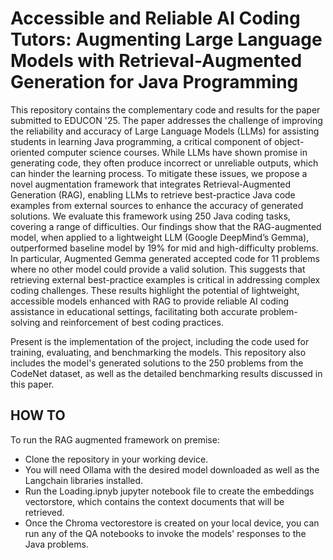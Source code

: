 # Accessible and Reliable AI Coding Tutors: Augmenting Large Language Models with Retrieval-Augmented Generation for Java Programming
This repository contains the complementary code and results for the paper submitted to EDUCON '25. The paper addresses the challenge of improving the reliability and accuracy of Large Language Models (LLMs) for assisting students in learning Java programming, a critical component of object-oriented computer science courses. While LLMs have shown promise in generating code, they often produce incorrect or unreliable outputs, which can hinder the learning process. To mitigate these issues, we propose a novel augmentation framework that integrates Retrieval-Augmented Generation (RAG), enabling LLMs to retrieve best-practice Java code examples from external sources to enhance the accuracy of generated solutions. We evaluate this framework using 250 Java coding tasks, covering a range of difficulties. Our findings show that the RAG-augmented model, when applied to a lightweight LLM (Google DeepMind’s Gemma), outperformed baseline model by 19\% for mid and high-difficulty problems. In particular, Augmented Gemma generated accepted code for 11 problems where no other model could provide a valid solution. This suggests that retrieving external best-practice examples is critical in addressing complex coding challenges. These results highlight the potential of lightweight, accessible models enhanced with RAG to provide reliable AI coding assistance in educational settings, facilitating both accurate problem-solving and reinforcement of best coding practices.

Present is the implementation of the project, including the code used for training, evaluating, and benchmarking the models. This repository also includes the model's generated solutions to the 250 problems from the CodeNet dataset, as well as the detailed benchmarking results discussed in this paper. 
 
## HOW TO
To run the RAG augmented framework on premise:
- Clone the repository in your working device.
- You will need Ollama with the desired model downloaded as well as the Langchain libraries installed. 
- Run the Loading.ipnyb jupyter notebook file to create the embeddings vectorstore, which contains the context documents that will be retrieved.
- Once the Chroma vectorestore is created on your local device, you can run any of the QA notebooks to invoke the models' responses to the Java problems.
